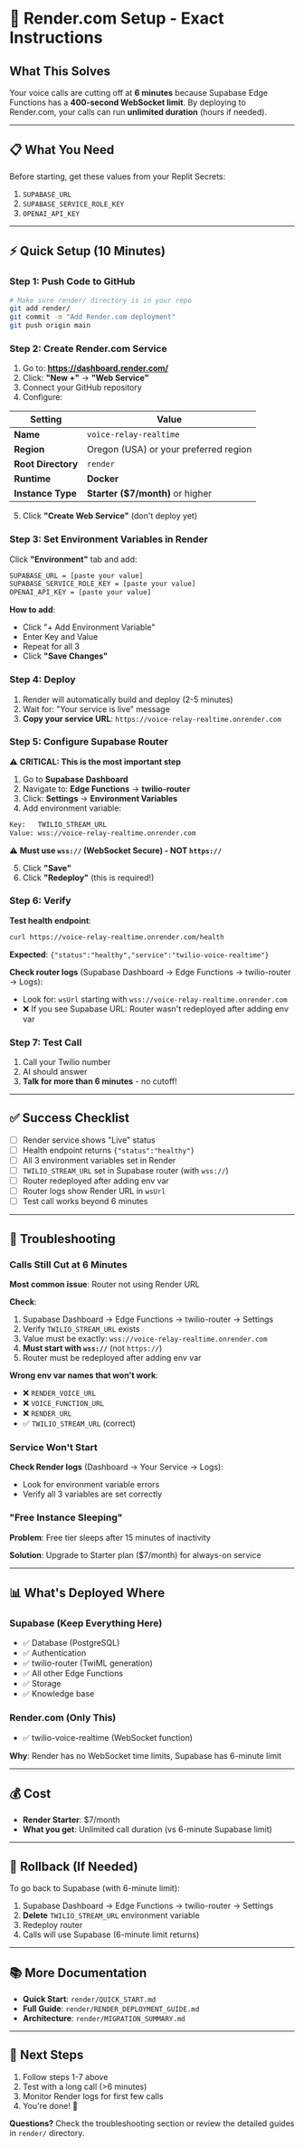 # 🚀 Render.com Setup - Exact Instructions

## What This Solves

Your voice calls are cutting off at **6 minutes** because Supabase Edge Functions has a **400-second WebSocket limit**. By deploying to Render.com, your calls can run **unlimited duration** (hours if needed).

---

## 📋 What You Need

Before starting, get these values from your Replit Secrets:

1. `SUPABASE_URL`
2. `SUPABASE_SERVICE_ROLE_KEY`  
3. `OPENAI_API_KEY`

---

## ⚡ Quick Setup (10 Minutes)

### Step 1: Push Code to GitHub

```bash
# Make sure render/ directory is in your repo
git add render/
git commit -m "Add Render.com deployment"
git push origin main
```

### Step 2: Create Render.com Service

1. Go to: **https://dashboard.render.com/**
2. Click: **"New +"** → **"Web Service"**
3. Connect your GitHub repository
4. Configure:

| Setting | Value |
|---------|-------|
| **Name** | `voice-relay-realtime` |
| **Region** | Oregon (USA) or your preferred region |
| **Root Directory** | `render` |
| **Runtime** | **Docker** |
| **Instance Type** | **Starter ($7/month)** or higher |

5. Click **"Create Web Service"** (don't deploy yet)

### Step 3: Set Environment Variables in Render

Click **"Environment"** tab and add:

```bash
SUPABASE_URL = [paste your value]
SUPABASE_SERVICE_ROLE_KEY = [paste your value]
OPENAI_API_KEY = [paste your value]
```

**How to add**:
- Click "+ Add Environment Variable"
- Enter Key and Value  
- Repeat for all 3
- Click **"Save Changes"**

### Step 4: Deploy

1. Render will automatically build and deploy (2-5 minutes)
2. Wait for: "Your service is live" message
3. **Copy your service URL**: `https://voice-relay-realtime.onrender.com`

### Step 5: Configure Supabase Router

⚠️ **CRITICAL: This is the most important step**

1. Go to **Supabase Dashboard**
2. Navigate to: **Edge Functions** → **twilio-router**
3. Click: **Settings** → **Environment Variables**
4. Add environment variable:

```bash
Key:   TWILIO_STREAM_URL
Value: wss://voice-relay-realtime.onrender.com
```

⚠️ **Must use `wss://` (WebSocket Secure) - NOT `https://`**

5. Click **"Save"**
6. Click **"Redeploy"** (this is required!)

### Step 6: Verify

**Test health endpoint**:
```bash
curl https://voice-relay-realtime.onrender.com/health
```

**Expected**: `{"status":"healthy","service":"twilio-voice-realtime"}`

**Check router logs** (Supabase Dashboard → Edge Functions → twilio-router → Logs):
- Look for: `wsUrl` starting with `wss://voice-relay-realtime.onrender.com`
- ❌ If you see Supabase URL: Router wasn't redeployed after adding env var

### Step 7: Test Call

1. Call your Twilio number
2. AI should answer
3. **Talk for more than 6 minutes** - no cutoff!

---

## ✅ Success Checklist

- [ ] Render service shows "Live" status
- [ ] Health endpoint returns `{"status":"healthy"}`
- [ ] All 3 environment variables set in Render
- [ ] `TWILIO_STREAM_URL` set in Supabase router (with `wss://`)
- [ ] Router redeployed after adding env var
- [ ] Router logs show Render URL in `wsUrl`
- [ ] Test call works beyond 6 minutes

---

## 🐛 Troubleshooting

### Calls Still Cut at 6 Minutes

**Most common issue**: Router not using Render URL

**Check**:
1. Supabase Dashboard → Edge Functions → twilio-router → Settings
2. Verify `TWILIO_STREAM_URL` exists
3. Value must be exactly: `wss://voice-relay-realtime.onrender.com`
4. **Must start with `wss://`** (not `https://`)
5. Router must be redeployed after adding env var

**Wrong env var names that won't work**:
- ❌ `RENDER_VOICE_URL`
- ❌ `VOICE_FUNCTION_URL`  
- ❌ `RENDER_URL`
- ✅ `TWILIO_STREAM_URL` (correct)

### Service Won't Start

**Check Render logs** (Dashboard → Your Service → Logs):
- Look for environment variable errors
- Verify all 3 variables are set correctly

### "Free Instance Sleeping"

**Problem**: Free tier sleeps after 15 minutes of inactivity

**Solution**: Upgrade to Starter plan ($7/month) for always-on service

---

## 📊 What's Deployed Where

### Supabase (Keep Everything Here)
- ✅ Database (PostgreSQL)
- ✅ Authentication
- ✅ twilio-router (TwiML generation)
- ✅ All other Edge Functions
- ✅ Storage
- ✅ Knowledge base

### Render.com (Only This)
- ✅ twilio-voice-realtime (WebSocket function)

**Why**: Render has no WebSocket time limits, Supabase has 6-minute limit

---

## 💰 Cost

- **Render Starter**: $7/month
- **What you get**: Unlimited call duration (vs 6-minute Supabase limit)

---

## 🔄 Rollback (If Needed)

To go back to Supabase (with 6-minute limit):

1. Supabase Dashboard → Edge Functions → twilio-router → Settings
2. **Delete** `TWILIO_STREAM_URL` environment variable
3. Redeploy router
4. Calls will use Supabase (6-minute limit returns)

---

## 📚 More Documentation

- **Quick Start**: `render/QUICK_START.md`
- **Full Guide**: `render/RENDER_DEPLOYMENT_GUIDE.md`
- **Architecture**: `render/MIGRATION_SUMMARY.md`

---

## 🎯 Next Steps

1. Follow steps 1-7 above
2. Test with a long call (>6 minutes)
3. Monitor Render logs for first few calls
4. You're done! 🎉

**Questions?** Check the troubleshooting section or review the detailed guides in `render/` directory.
